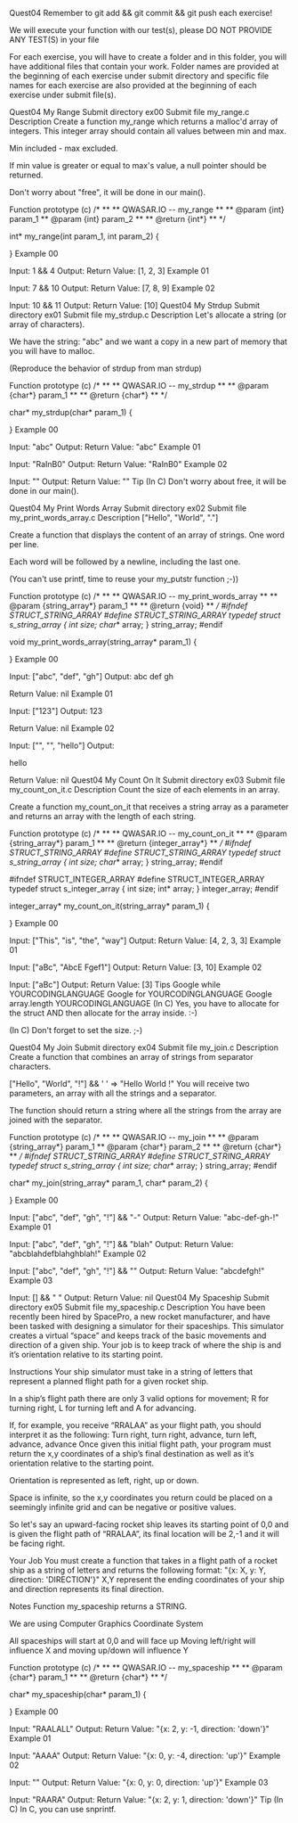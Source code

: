 Quest04
Remember to git add && git commit && git push each exercise!

We will execute your function with our test(s), please DO NOT PROVIDE ANY TEST(S) in your file

For each exercise, you will have to create a folder and in this folder, you will have additional files that contain your work. Folder names are provided at the beginning of each exercise under submit directory and specific file names for each exercise are also provided at the beginning of each exercise under submit file(s).

Quest04	My Range
Submit directory	ex00
Submit file	my_range.c
Description
Create a function my_range which returns a malloc'd array of integers. This integer array should contain all values between min and max.

Min included - max excluded.

If min value is greater or equal to max's value, a null pointer should be returned.

Don't worry about "free", it will be done in our main().

Function prototype (c)
/*
**
** QWASAR.IO -- my_range
**
** @param {int} param_1
** @param {int} param_2
**
** @return {int*}
**
*/

int* my_range(int param_1, int param_2)
{

}
Example 00

Input: 1 && 4
Output: 
Return Value: [1, 2, 3]
Example 01

Input: 7 && 10
Output: 
Return Value: [7, 8, 9]
Example 02

Input: 10 && 11
Output: 
Return Value: [10]
Quest04	My Strdup
Submit directory	ex01
Submit file	my_strdup.c
Description
Let's allocate a string (or array of characters).

We have the string: "abc" and we want a copy in a new part of memory that you will have to malloc.

(Reproduce the behavior of strdup from man strdup)

Function prototype (c)
/*
**
** QWASAR.IO -- my_strdup
**
** @param {char*} param_1
**
** @return {char*}
**
*/

char* my_strdup(char* param_1)
{

}
Example 00

Input: "abc"
Output: 
Return Value: "abc"
Example 01

Input: "RaInB0"
Output: 
Return Value: "RaInB0"
Example 02

Input: ""
Output: 
Return Value: ""
Tip
(In C)
Don't worry about free, it will be done in our main().

Quest04	My Print Words Array
Submit directory	ex02
Submit file	my_print_words_array.c
Description
["Hello", "World", "."]

Create a function that displays the content of an array of strings.
One word per line.

Each word will be followed by a newline, including the last one.

(You can't use printf, time to reuse your my_putstr function ;-))

Function prototype (c)
/*
**
** QWASAR.IO -- my_print_words_array
**
** @param {string_array*} param_1
**
** @return {void}
**
*/
#ifndef STRUCT_STRING_ARRAY
#define STRUCT_STRING_ARRAY
typedef struct s_string_array
{
    int size;
    char** array;
} string_array;
#endif


void my_print_words_array(string_array* param_1)
{

}
Example 00

Input: ["abc", "def", "gh"]
Output: abc
def
gh

Return Value: nil
Example 01

Input: ["123"]
Output: 123

Return Value: nil
Example 02

Input: ["", "", "hello"]
Output: 

hello

Return Value: nil
Quest04	My Count On It
Submit directory	ex03
Submit file	my_count_on_it.c
Description
Count the size of each elements in an array.

Create a function my_count_on_it that receives a string array as a parameter and returns an array with the length of each string.

Function prototype (c)
/*
**
** QWASAR.IO -- my_count_on_it
**
** @param {string_array*} param_1
**
** @return {integer_array*}
**
*/
#ifndef STRUCT_STRING_ARRAY
#define STRUCT_STRING_ARRAY
typedef struct s_string_array
{
    int size;
    char** array;
} string_array;
#endif

#ifndef STRUCT_INTEGER_ARRAY
#define STRUCT_INTEGER_ARRAY
typedef struct s_integer_array
{
    int size;
    int* array;
} integer_array;
#endif


integer_array* my_count_on_it(string_array* param_1)
{

}
Example 00

Input: ["This", "is", "the", "way"]
Output: 
Return Value: [4, 2, 3, 3]
Example 01

Input: ["aBc", "AbcE Fgef1"]
Output: 
Return Value: [3, 10]
Example 02

Input: ["aBc"]
Output: 
Return Value: [3]
Tips
Google while YOURCODINGLANGUAGE
Google for YOURCODINGLANGUAGE
Google array.length YOURCODINGLANGUAGE
(In C)
Yes, you have to allocate for the struct AND then allocate for the array inside. :-)

(In C)
Don't forget to set the size. ;-)

Quest04	My Join
Submit directory	ex04
Submit file	my_join.c
Description
Create a function that combines an array of strings from separator characters.

["Hello", "World", "!"] && ' '
=> "Hello World !"
You will receive two parameters, an array with all the strings and a separator.

The function should return a string where all the strings from the array are joined with the separator.

Function prototype (c)
/*
**
** QWASAR.IO -- my_join
**
** @param {string_array*} param_1
** @param {char*} param_2
**
** @return {char*}
**
*/
#ifndef STRUCT_STRING_ARRAY
#define STRUCT_STRING_ARRAY
typedef struct s_string_array
{
    int size;
    char** array;
} string_array;
#endif


char* my_join(string_array* param_1, char* param_2)
{

}
Example 00

Input: ["abc", "def", "gh", "!"] && "-"
Output: 
Return Value: "abc-def-gh-!"
Example 01

Input: ["abc", "def", "gh", "!"] && "blah"
Output: 
Return Value: "abcblahdefblahghblah!"
Example 02

Input: ["abc", "def", "gh", "!"] && ""
Output: 
Return Value: "abcdefgh!"
Example 03

Input: [] && " "
Output: 
Return Value: nil
Quest04	My Spaceship
Submit directory	ex05
Submit file	my_spaceship.c
Description
You have been recently been hired by SpacePro, a new rocket manufacturer, and have been tasked with designing a simulator for their spaceships. This simulator creates a virtual “space” and keeps track of the basic movements and direction of a given ship. Your job is to keep track of where the ship is and it’s orientation relative to its starting point.

Instructions
Your ship simulator must take in a string of letters that represent a planned flight path for a given rocket ship.

In a ship’s flight path there are only 3 valid options for movement; R for turning right, L for turning left and A for advancing.

If, for example, you receive “RRALAA” as your flight path, you should interpret it as the following:
Turn right, turn right, advance, turn left, advance, advance
Once given this initial flight path, your program must return the x,y coordinates of a ship’s final destination as well as it’s orientation relative to the starting point.

Orientation is represented as left, right, up or down.

Space is infinite, so the x,y coordinates you return could be placed on a seemingly infinite grid and can be negative or positive values.

So let's say an upward-facing rocket ship leaves its starting point of 0,0 and is given the flight path of “RRALAA”, its final location will be 2,-1 and it will be facing right.

Your Job
You must create a function that takes in a flight path of a rocket ship as a string of letters and returns the following format:
"{x: X, y: Y, direction: 'DIRECTION'}"
X,Y represent the ending coordinates of your ship and direction represents its final direction.

Notes
Function my_spaceship returns a STRING.

We are using Computer Graphics Coordinate System


All spaceships will start at 0,0 and will face up
Moving left/right will influence X and moving up/down will influence Y

Function prototype (c)
/*
**
** QWASAR.IO -- my_spaceship
**
** @param {char*} param_1
**
** @return {char*}
**
*/

char* my_spaceship(char* param_1)
{

}
Example 00

Input: "RAALALL"
Output: 
Return Value: "{x: 2, y: -1, direction: 'down'}"
Example 01

Input: "AAAA"
Output: 
Return Value: "{x: 0, y: -4, direction: 'up'}"
Example 02

Input: ""
Output: 
Return Value: "{x: 0, y: 0, direction: 'up'}"
Example 03

Input: "RAARA"
Output: 
Return Value: "{x: 2, y: 1, direction: 'down'}"
Tip
(In C)
In C, you can use snprintf.
